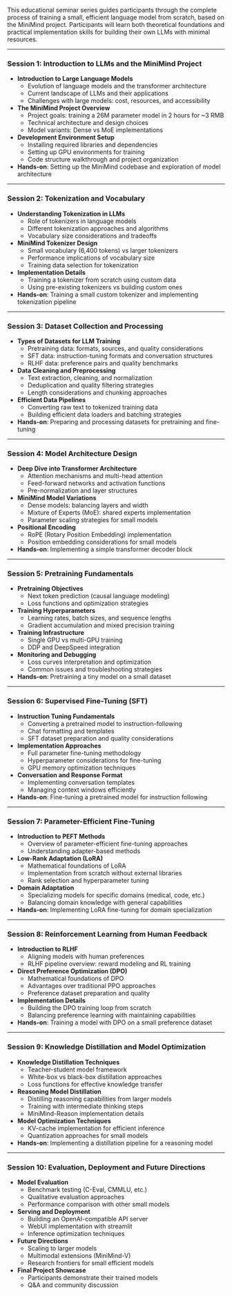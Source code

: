 This educational seminar series guides participants through the complete process of training a small, efficient language model from scratch, based on the MiniMind project. Participants will learn both theoretical foundations and practical implementation skills for building their own LLMs with minimal resources.

---

### Session 1: Introduction to LLMs and the MiniMind Project

- **Introduction to Large Language Models**
  - Evolution of language models and the transformer architecture
  - Current landscape of LLMs and their applications
  - Challenges with large models: cost, resources, and accessibility
- **The MiniMind Project Overview**
  - Project goals: training a 26M parameter model in 2 hours for ~3 RMB
  - Technical architecture and design choices
  - Model variants: Dense vs MoE implementations
- **Development Environment Setup**
  - Installing required libraries and dependencies
  - Setting up GPU environments for training
  - Code structure walkthrough and project organization
- **Hands-on**: Setting up the MiniMind codebase and exploration of model architecture

---

### Session 2: Tokenization and Vocabulary

- **Understanding Tokenization in LLMs**
  - Role of tokenizers in language models
  - Different tokenization approaches and algorithms
  - Vocabulary size considerations and tradeoffs
- **MiniMind Tokenizer Design**
  - Small vocabulary (6,400 tokens) vs larger tokenizers
  - Performance implications of vocabulary size
  - Training data selection for tokenization
- **Implementation Details**
  - Training a tokenizer from scratch using custom data
  - Using pre-existing tokenizers vs building custom ones
- **Hands-on**: Training a small custom tokenizer and implementing tokenization pipeline

---

### Session 3: Dataset Collection and Processing

- **Types of Datasets for LLM Training**
  - Pretraining data: formats, sources, and quality considerations
  - SFT data: instruction-tuning formats and conversation structures
  - RLHF data: preference pairs and quality benchmarks
- **Data Cleaning and Preprocessing**
  - Text extraction, cleaning, and normalization
  - Deduplication and quality filtering strategies
  - Length considerations and chunking approaches
- **Efficient Data Pipelines**
  - Converting raw text to tokenized training data
  - Building efficient data loaders and batching strategies
- **Hands-on**: Preparing and processing datasets for pretraining and fine-tuning

---

### Session 4: Model Architecture Design

- **Deep Dive into Transformer Architecture**
  - Attention mechanisms and multi-head attention
  - Feed-forward networks and activation functions
  - Pre-normalization and layer structures
- **MiniMind Model Variations**
  - Dense models: balancing layers and width
  - Mixture of Experts (MoE): shared experts implementation
  - Parameter scaling strategies for small models
- **Positional Encoding**
  - RoPE (Rotary Position Embedding) implementation
  - Position embedding considerations for small models
- **Hands-on**: Implementing a simple transformer decoder block

---

### Session 5: Pretraining Fundamentals

- **Pretraining Objectives**
  - Next token prediction (causal language modeling)
  - Loss functions and optimization strategies
- **Training Hyperparameters**
  - Learning rates, batch sizes, and sequence lengths
  - Gradient accumulation and mixed precision training
- **Training Infrastructure**
  - Single GPU vs multi-GPU training
  - DDP and DeepSpeed integration
- **Monitoring and Debugging**
  - Loss curves interpretation and optimization
  - Common issues and troubleshooting strategies
- **Hands-on**: Pretraining a tiny model on a small dataset

---

### Session 6: Supervised Fine-Tuning (SFT)

- **Instruction Tuning Fundamentals**
  - Converting a pretrained model to instruction-following
  - Chat formatting and templates
  - SFT dataset preparation and quality considerations
- **Implementation Approaches**
  - Full parameter fine-tuning methodology
  - Hyperparameter considerations for fine-tuning
  - GPU memory optimization techniques
- **Conversation and Response Format**
  - Implementing conversation templates
  - Managing context windows efficiently
- **Hands-on**: Fine-tuning a pretrained model for instruction following

---

### Session 7: Parameter-Efficient Fine-Tuning

- **Introduction to PEFT Methods**
  - Overview of parameter-efficient fine-tuning approaches
  - Understanding adapter-based methods
- **Low-Rank Adaptation (LoRA)**
  - Mathematical foundations of LoRA
  - Implementation from scratch without external libraries
  - Rank selection and hyperparameter tuning
- **Domain Adaptation**
  - Specializing models for specific domains (medical, code, etc.)
  - Balancing domain knowledge with general capabilities
- **Hands-on**: Implementing LoRA fine-tuning for domain specialization

---

### Session 8: Reinforcement Learning from Human Feedback

- **Introduction to RLHF**
  - Aligning models with human preferences
  - RLHF pipeline overview: reward modeling and RL training
- **Direct Preference Optimization (DPO)**
  - Mathematical foundations of DPO
  - Advantages over traditional PPO approaches
  - Preference dataset preparation and quality
- **Implementation Details**
  - Building the DPO training loop from scratch
  - Balancing preference learning with maintaining capabilities
- **Hands-on**: Training a model with DPO on a small preference dataset

---

### Session 9: Knowledge Distillation and Model Optimization

- **Knowledge Distillation Techniques**
  - Teacher-student model framework
  - White-box vs black-box distillation approaches
  - Loss functions for effective knowledge transfer
- **Reasoning Model Distillation**
  - Distilling reasoning capabilities from larger models
  - Training with intermediate thinking steps
  - MiniMind-Reason implementation details
- **Model Optimization Techniques**
  - KV-cache implementation for efficient inference
  - Quantization approaches for small models
- **Hands-on**: Implementing a distillation pipeline for a reasoning model

---

### Session 10: Evaluation, Deployment and Future Directions

- **Model Evaluation**
  - Benchmark testing (C-Eval, CMMLU, etc.)
  - Qualitative evaluation approaches
  - Performance comparison with other small models
- **Serving and Deployment**
  - Building an OpenAI-compatible API server
  - WebUI implementation with streamlit
  - Inference optimization techniques
- **Future Directions**
  - Scaling to larger models
  - Multimodal extensions (MiniMind-V)
  - Research frontiers for small efficient models
- **Final Project Showcase**
  - Participants demonstrate their trained models
  - Q&A and community discussion